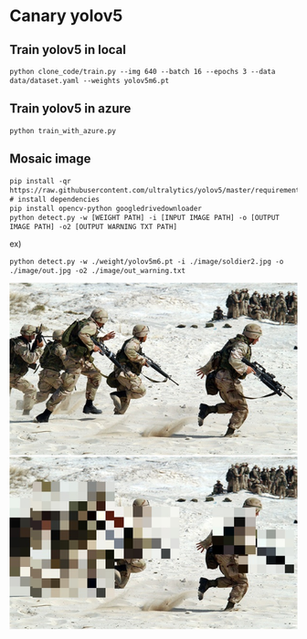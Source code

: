 # Canary yolov5

## Train yolov5 in local
```
python clone_code/train.py --img 640 --batch 16 --epochs 3 --data data/dataset.yaml --weights yolov5m6.pt
```

## Train yolov5 in azure
```
python train_with_azure.py
```

## Mosaic image
```
pip install -qr https://raw.githubusercontent.com/ultralytics/yolov5/master/requirements.txt  # install dependencies
pip install opencv-python googledrivedownloader
python detect.py -w [WEIGHT PATH] -i [INPUT IMAGE PATH] -o [OUTPUT IMAGE PATH] -o2 [OUTPUT WARNING TXT PATH]
```
ex)
```
python detect.py -w ./weight/yolov5m6.pt -i ./image/soldier2.jpg -o ./image/out.jpg -o2 ./image/out_warning.txt
```
![in](image/soldier2.jpg)
![out](image/yolov5l6.jpg)

